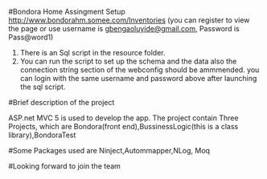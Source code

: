 
#Bondora Home Assingment Setup
http://www.bondorahm.somee.com/Inventories (you can register to view the page  or use username is gbengaoluyide@gmail.com, Password is Pass@word1) 
1. There is an Sql script in the resource folder.
2. You can run the script to set up the schema and the data also the connection string section of the webconfig should be ammmended.
you can login with the same username and password above after launching the sql script.

#Brief description of the project

ASP.net MVC 5 is used to develop the app.
The project contain Three Projects, which are Bondora(front end),BussinessLogic(this is a class library),BondoraTest

#Some Packages used are
Ninject,Autommapper,NLog, Moq

#Looking forward to join the team

